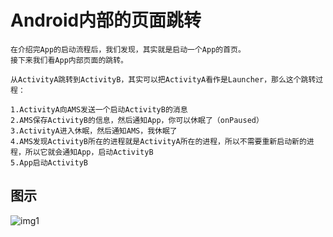# Android内部的页面跳转
```
在介绍完App的启动流程后，我们发现，其实就是启动一个App的首页。
接下来我们看App内部页面的跳转。

从ActivityA跳转到ActivityB，其实可以把ActivityA看作是Launcher，那么这个跳转过程：

1.ActivityA向AMS发送一个启动ActivityB的消息
2.AMS保存ActivityB的信息，然后通知App，你可以休眠了（onPaused）
3.ActivityA进入休眠，然后通知AMS，我休眠了
4.AMS发现ActivityB所在的进程就是ActivityA所在的进程，所以不需要重新启动新的进程，所以它就会通知App，启动ActivityB
5.App启动ActivityB
```
## 图示
![img1](https://images2015.cnblogs.com/blog/13430/201705/13430-20170519230735275-563343566.png)
